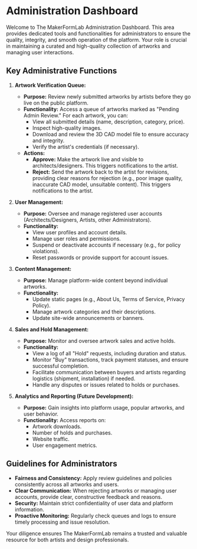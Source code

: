 # Administration Dashboard

Welcome to The MakerFormLab Administration Dashboard. This area provides dedicated tools and functionalities for administrators to ensure the quality, integrity, and smooth operation of the platform. Your role is crucial in maintaining a curated and high-quality collection of artworks and managing user interactions.

## Key Administrative Functions

1.  **Artwork Verification Queue:**
    * **Purpose:** Review newly submitted artworks by artists before they go live on the public platform.
    * **Functionality:** Access a queue of artworks marked as "Pending Admin Review." For each artwork, you can:
        * View all submitted details (name, description, category, price).
        * Inspect high-quality images.
        * Download and review the 3D CAD model file to ensure accuracy and integrity.
        * Verify the artist's credentials (if necessary).
    * **Actions:**
        * **Approve:** Make the artwork live and visible to architects/designers. This triggers notifications to the artist.
        * **Reject:** Send the artwork back to the artist for revisions, providing clear reasons for rejection (e.g., poor image quality, inaccurate CAD model, unsuitable content). This triggers notifications to the artist.

2.  **User Management:**
    * **Purpose:** Oversee and manage registered user accounts (Architects/Designers, Artists, other Administrators).
    * **Functionality:**
        * View user profiles and account details.
        * Manage user roles and permissions.
        * Suspend or deactivate accounts if necessary (e.g., for policy violations).
        * Reset passwords or provide support for account issues.

3.  **Content Management:**
    * **Purpose:** Manage platform-wide content beyond individual artworks.
    * **Functionality:**
        * Update static pages (e.g., About Us, Terms of Service, Privacy Policy).
        * Manage artwork categories and their descriptions.
        * Update site-wide announcements or banners.

4.  **Sales and Hold Management:**
    * **Purpose:** Monitor and oversee artwork sales and active holds.
    * **Functionality:**
        * View a log of all "Hold" requests, including duration and status.
        * Monitor "Buy" transactions, track payment statuses, and ensure successful completion.
        * Facilitate communication between buyers and artists regarding logistics (shipment, installation) if needed.
        * Handle any disputes or issues related to holds or purchases.

5.  **Analytics and Reporting (Future Development):**
    * **Purpose:** Gain insights into platform usage, popular artworks, and user behavior.
    * **Functionality:** Access reports on:
        * Artwork downloads.
        * Number of holds and purchases.
        * Website traffic.
        * User engagement metrics.

## Guidelines for Administrators

* **Fairness and Consistency:** Apply review guidelines and policies consistently across all artworks and users.
* **Clear Communication:** When rejecting artworks or managing user accounts, provide clear, constructive feedback and reasons.
* **Security:** Maintain strict confidentiality of user data and platform information.
* **Proactive Monitoring:** Regularly check queues and logs to ensure timely processing and issue resolution.

Your diligence ensures The MakerFormLab remains a trusted and valuable resource for both artists and design professionals.